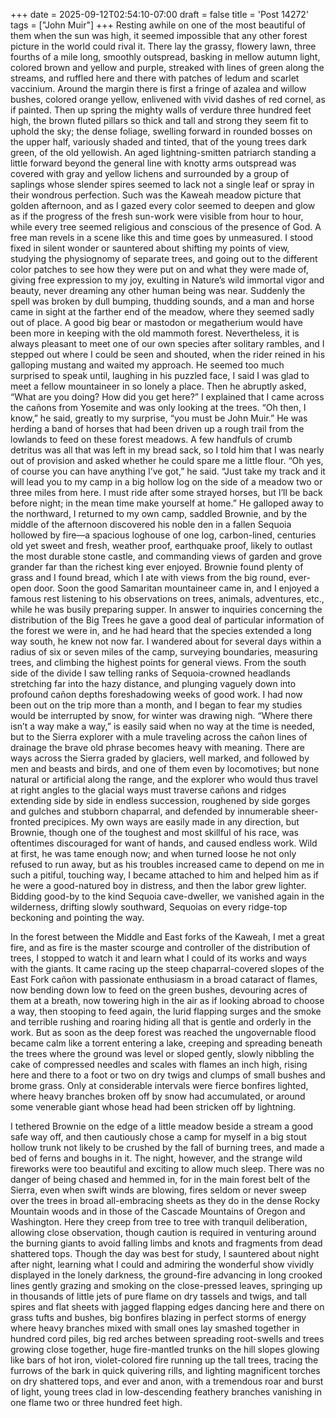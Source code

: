 +++
date = 2025-09-12T02:54:10-07:00
draft = false
title = 'Post 14272'
tags = ["John Muir"]
+++
Resting awhile on one of the most beautiful of them when the sun was high, it seemed impossible that any other forest picture in the world could rival it. There lay the grassy, flowery lawn, three fourths of a mile long, smoothly outspread, basking in mellow autumn light, colored brown and yellow and purple, streaked with lines of green along the streams, and ruffled here and there with patches of ledum and scarlet vaccinium. Around the margin there is first a fringe of azalea and willow bushes, colored orange yellow, enlivened with vivid dashes of red cornel, as if painted. Then up spring the mighty walls of verdure three hundred feet high, the brown fluted pillars so thick and tall and strong they seem fit to uphold the sky; the dense foliage, swelling forward in rounded bosses on the upper half, variously shaded and tinted, that of the young trees dark green, of the old yellowish. An aged lightning-smitten patriarch standing a little forward beyond the general line with knotty arms outspread was covered with gray and yellow lichens and surrounded by a group of saplings whose slender spires seemed to lack not a single leaf or spray in their wondrous perfection. Such was the Kaweah meadow picture that golden afternoon, and as I gazed every color seemed to deepen and glow as if the progress of the fresh sun-work were visible from hour to hour, while every tree seemed religious and conscious of the presence of God. A free man revels in a scene like this and time goes by unmeasured. I stood fixed in silent wonder or sauntered about shifting my points of view, studying the physiognomy of separate trees, and going out to the different color patches to see how they were put on and what they were made of, giving free expression to my joy, exulting in Nature’s wild immortal vigor and beauty, never dreaming any other human being was near. Suddenly the spell was broken by dull bumping, thudding sounds, and a man and horse came in sight at the farther end of the meadow, where they seemed sadly out of place. A good big bear or mastodon or megatherium would have been more in keeping with the old mammoth forest. Nevertheless, it is always pleasant to meet one of our own species after solitary rambles, and I stepped out where I could be seen and shouted, when the rider reined in his galloping mustang and waited my approach. He seemed too much surprised to speak until, laughing in his puzzled face, I said I was glad to meet a fellow mountaineer in so lonely a place. Then he abruptly asked, “What are you doing? How did you get here?” I explained that I came across the cañons from Yosemite and was only looking at the trees. “Oh then, I know,” he said, greatly to my surprise, “you must be John Muir.” He was herding a band of horses that had been driven up a rough trail from the lowlands to feed on these forest meadows. A few handfuls of crumb detritus was all that was left in my bread sack, so I told him that I was nearly out of provision and asked whether he could spare me a little flour. “Oh yes, of course you can have anything I’ve got,” he said. “Just take my track and it will lead you to my camp in a big hollow log on the side of a meadow two or three miles from here. I must ride after some strayed horses, but I’ll be back before night; in the mean time make yourself at home.” He galloped away to the northward, I returned to my own camp, saddled Brownie, and by the middle of the afternoon discovered his noble den in a fallen Sequoia hollowed by fire—a spacious loghouse of one log, carbon-lined, centuries old yet sweet and fresh, weather proof, earthquake proof, likely to outlast the most durable stone castle, and commanding views of garden and grove grander far than the richest king ever enjoyed. Brownie found plenty of grass and I found bread, which I ate with views from the big round, ever-open door. Soon the good Samaritan mountaineer came in, and I enjoyed a famous rest listening to his observations on trees, animals, adventures, etc., while he was busily preparing supper. In answer to inquiries concerning the distribution of the Big Trees he gave a good deal of particular information of the forest we were in, and he had heard that the species extended a long way south, he knew not now far. I wandered about for several days within a radius of six or seven miles of the camp, surveying boundaries, measuring trees, and climbing the highest points for general views. From the south side of the divide I saw telling ranks of Sequoia-crowned headlands stretching far into the hazy distance, and plunging vaguely down into profound cañon depths foreshadowing weeks of good work. I had now been out on the trip more than a month, and I began to fear my studies would be interrupted by snow, for winter was drawing nigh. “Where there isn’t a way make a way,” is easily said when no way at the time is needed, but to the Sierra explorer with a mule traveling across the cañon lines of drainage the brave old phrase becomes heavy with meaning. There are ways across the Sierra graded by glaciers, well marked, and followed by men and beasts and birds, and one of them even by locomotives; but none natural or artificial along the range, and the explorer who would thus travel at right angles to the glacial ways must traverse cañons and ridges extending side by side in endless succession, roughened by side gorges and gulches and stubborn chaparral, and defended by innumerable sheer-fronted precipices. My own ways are easily made in any direction, but Brownie, though one of the toughest and most skillful of his race, was oftentimes discouraged for want of hands, and caused endless work. Wild at first, he was tame enough now; and when turned loose he not only refused to run away, but as his troubles increased came to depend on me in such a pitiful, touching way, I became attached to him and helped him as if he were a good-natured boy in distress, and then the labor grew lighter. Bidding good-by to the kind Sequoia cave-dweller, we vanished again in the wilderness, drifting slowly southward, Sequoias on every ridge-top beckoning and pointing the way.

In the forest between the Middle and East forks of the Kaweah, I met a great fire, and as fire is the master scourge and controller of the distribution of trees, I stopped to watch it and learn what I could of its works and ways with the giants. It came racing up the steep chaparral-covered slopes of the East Fork cañon with passionate enthusiasm in a broad cataract of flames, now bending down low to feed on the green bushes, devouring acres of them at a breath, now towering high in the air as if looking abroad to choose a way, then stooping to feed again, the lurid flapping surges and the smoke and terrible rushing and roaring hiding all that is gentle and orderly in the work. But as soon as the deep forest was reached the ungovernable flood became calm like a torrent entering a lake, creeping and spreading beneath the trees where the ground was level or sloped gently, slowly nibbling the cake of compressed needles and scales with flames an inch high, rising here and there to a foot or two on dry twigs and clumps of small bushes and brome grass. Only at considerable intervals were fierce bonfires lighted, where heavy branches broken off by snow had accumulated, or around some venerable giant whose head had been stricken off by lightning.

I tethered Brownie on the edge of a little meadow beside a stream a good safe way off, and then cautiously chose a camp for myself in a big stout hollow trunk not likely to be crushed by the fall of burning trees, and made a bed of ferns and boughs in it. The night, however, and the strange wild fireworks were too beautiful and exciting to allow much sleep. There was no danger of being chased and hemmed in, for in the main forest belt of the Sierra, even when swift winds are blowing, fires seldom or never sweep over the trees in broad all-embracing sheets as they do in the dense Rocky Mountain woods and in those of the Cascade Mountains of Oregon and Washington. Here they creep from tree to tree with tranquil deliberation, allowing close observation, though caution is required in venturing around the burning giants to avoid falling limbs and knots and fragments from dead shattered tops. Though the day was best for study, I sauntered about night after night, learning what I could and admiring the wonderful show vividly displayed in the lonely darkness, the ground-fire advancing in long crooked lines gently grazing and smoking on the close-pressed leaves, springing up in thousands of little jets of pure flame on dry tassels and twigs, and tall spires and flat sheets with jagged flapping edges dancing here and there on grass tufts and bushes, big bonfires blazing in perfect storms of energy where heavy branches mixed with small ones lay smashed together in hundred cord piles, big red arches between spreading root-swells and trees growing close together, huge fire-mantled trunks on the hill slopes glowing like bars of hot iron, violet-colored fire running up the tall trees, tracing the furrows of the bark in quick quivering rills, and lighting magnificent torches on dry shattered tops, and ever and anon, with a tremendous roar and burst of light, young trees clad in low-descending feathery branches vanishing in one flame two or three hundred feet high.

